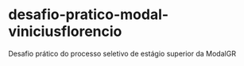 # desafio-pratico-modal-viniciusflorencio
 Desafio prático do processo seletivo de estágio superior da ModalGR

